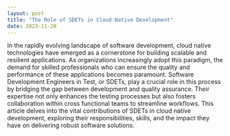 ```yaml
---
layout: post
title: "The Role of SDETs in Cloud-Native Development"
date: 2023-11-20
---
```


In the rapidly evolving landscape of software development, cloud native technologies have emerged as a cornerstone for building scalable and resilient applications. As organizations increasingly adopt this paradigm, the demand for skilled professionals who can ensure the quality and performance of these applications becomes paramount. Software Development Engineers in Test, or SDETs, play a crucial role in this process by bridging the gap between development and quality assurance. Their expertise not only enhances the testing processes but also fosters collaboration within cross functional teams to streamline workflows. This article delves into the vital contributions of SDETs in cloud native development, exploring their responsibilities, skills, and the impact they have on delivering robust software solutions.
